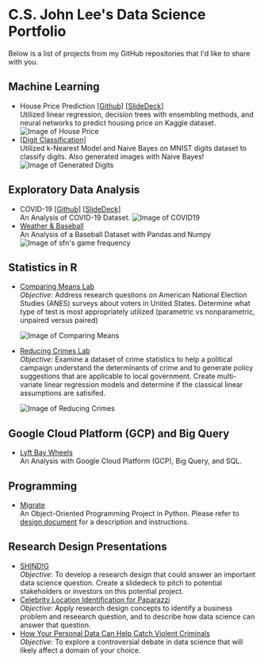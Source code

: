 # C.S. John Lee's Data Science Portfolio
  
Below is a list of projects from my GitHub repositories that I'd like to share with you.

## Machine Learning 
- House Price Prediction [[Github]](https://github.com/CSJohnLee/projects_ucb_mids/tree/master/house_price_prediction) [[SlideDeck]](https://docs.google.com/presentation/d/1B8kliL58PaSFKafOiJD0OPBr-FkByLgqiz3M6acir3o/edit?usp=sharing)    
  Utilized linear regression, decision trees with ensembling methods, and neural networks to predict housing price on Kaggle dataset.  
  ![Image of House Price](https://raw.githubusercontent.com/CSJohnLee/projects_ucb_mids/master/Images/house_price_predict.PNG)  
- [[Digit Classification]](https://github.com/CSJohnLee/projects_ucb_mids/tree/master/digit_classification)  
  Utilized k-Nearest Model and Naive Bayes on MNIST digits dataset to classify digits. Also generated images with Naive Bayes!  
  ![Image of Generated Digits](https://raw.githubusercontent.com/CSJohnLee/projects_ucb_mids/master/Images/generated_images.png)  
  
## Exploratory Data Analysis 
- COVID-19 [[Github]](https://github.com/CSJohnLee/COVID19_Project) [[SlideDeck]](https://docs.google.com/presentation/d/1z9M6WjM0kyZV0tBjC2mafpYZLWmoRZ9VFko0kUA46zE/edit?usp=sharing)    
  An Analysis of COVID-19 Dataset. 
  ![Image of COVID19](https://github.com/CSJohnLee/projects_ucb_mids/blob/master/Images/covid19.png?raw=true)  
- [Weather & Baseball](https://github.com/CSJohnLee/projects_ucb_mids/tree/master/Weather_Baseball_Data_Analysis_with_Pandas_and_Numpy)  
  An Analysis of a Baseball Dataset with Pandas and Numpy  
  ![Image of sfn's game frequency](https://github.com/CSJohnLee/projects_ucb_mids/blob/master/Images/weather_baseball.png?raw=true)

## Statistics in R 
- [Comparing Means Lab](https://github.com/CSJohnLee/projects_ucb_mids/tree/master/comparing_means_lab)  
   *Objective:* Address research questions on American National Election Studies (ANES) surveys about voters in United States. Determine what type of test is most appropriately utilized (parametric vs nonparametric, unpaired versus paired)  
   
   ![Image of Comparing Means](https://github.com/CSJohnLee/projects_ucb_mids/blob/master/Images/comparing_means.PNG?raw=true)  
     
- [Reducing Crimes Lab](https://github.com/CSJohnLee/projects_ucb_mids/tree/master/reducing_crimes_lab)  
   *Objective:* Examine a dataset of crime statistics to help a political campaign understand the determinants of crime and to generate policy suggestions that are applicable to local government. Create multi-variate linear regression models and determine if the classical linear assumptions are satisifed.   
     
   ![Image of Reducing Crimes](https://github.com/CSJohnLee/projects_ucb_mids/blob/master/Images/reducing_crime.PNG?raw=true)

## Google Cloud Platform (GCP) and Big Query
- [Lyft Bay Wheels](https://github.com/CSJohnLee/projects_ucb_mids/tree/master/lyft_bay_wheels_data_analysis)  
  An Analysis with Google Cloud Platform (GCP), Big Query, and SQL.

## Programming
- [Migrate](https://github.com/CSJohnLee/projects_ucb_mids/tree/master/Migrate_An_OOP_Project)  
  An Object-Oriented Programming Project in Python. Please refer to [design document](https://github.com/CSJohnLee/projects_ucb_mids/blob/master/Migrate_An_OOP_Project/Design_Doc_CSJL_Final.pdf) for a description and instructions. 

## Research Design Presentations
- [SHIND!G](https://github.com/CSJohnLee/projects_ucb_mids/blob/master/Research_Design_Presentations/SHIND!G.pptx)    
   *Objective*: To develop a research design that could answer an important data science question. Create a slidedeck to pitch to potential stakeholders or investors on this potential project.
- [Celebrity Location Identification for Paparazzi](https://github.com/CSJohnLee/projects_ucb_mids/blob/master/Research_Design_Presentations/Celebrity_Location_Identification_for_Paparazzi.pptx)   
   *Objective*: Apply research design concepts to identify a business problem and reseearch question, and to describe how data science can answer that question.
- [How Your Personal Data Can Help Catch Violent Criminals](https://github.com/CSJohnLee/projects_ucb_mids/blob/master/Research_Design_Presentations/How_Your_Personal_Data_Can_Help_Catch_Violent_Criminals.pptx)  
   *Objective*: To explore a controversial debate in data science that will likely affect a domain of your choice. 





















